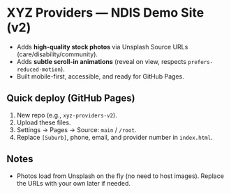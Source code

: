 # XYZ Providers — NDIS Demo Site (v2)

- Adds **high-quality stock photos** via Unsplash Source URLs (care/disability/community).
- Adds **subtle scroll-in animations** (reveal on view, respects `prefers-reduced-motion`).
- Built mobile-first, accessible, and ready for GitHub Pages.

## Quick deploy (GitHub Pages)
1. New repo (e.g., `xyz-providers-v2`).
2. Upload these files.
3. Settings → Pages → Source: `main` / `/root`.
4. Replace `[Suburb]`, phone, email, and provider number in `index.html`.

## Notes
- Photos load from Unsplash on the fly (no need to host images). Replace the URLs with your own later if needed.
